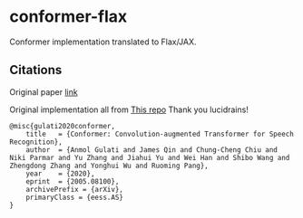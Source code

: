 # conformer-flax
Conformer implementation translated to Flax/JAX.

## Citations
Original paper [link](https://arxiv.org/abs/2005.08100)

Original implementation all from [This repo](https://github.com/lucidrains/conformer)
Thank you lucidrains!

```
@misc{gulati2020conformer,
    title   = {Conformer: Convolution-augmented Transformer for Speech Recognition},
    author  = {Anmol Gulati and James Qin and Chung-Cheng Chiu and Niki Parmar and Yu Zhang and Jiahui Yu and Wei Han and Shibo Wang and Zhengdong Zhang and Yonghui Wu and Ruoming Pang},
    year    = {2020},
    eprint  = {2005.08100},
    archivePrefix = {arXiv},
    primaryClass = {eess.AS}
}
```

